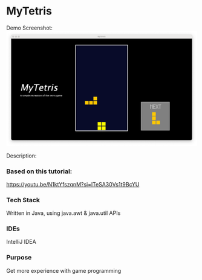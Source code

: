# MyTetris

Demo Screenshot: ![Early design](DemoScreen%20Shot%202023-10-22%20at%208.52.50%20PM.png "Game play")

Description:

### Based on this tutorial:
https://youtu.be/N1ktYfszqnM?si=lTeSA30Vs1t9BcYU

### Tech Stack
Written in Java, using java.awt & java.util APIs

### IDEs
IntelliJ IDEA

### Purpose
Get more experience with game programming
